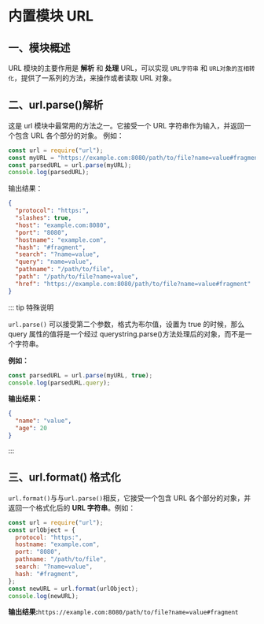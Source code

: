# 内置模块 URL

## 一、模块概述

URL 模块的主要作用是 **解析** 和 **处理** URL，可以实现 `URL字符串` 和 `URL对象的互相转化`，提供了一系列的方法，来操作或者读取 URL 对象。

## 二、url.parse()解析

这是 url 模块中最常用的方法之一。它接受一个 URL 字符串作为输入，并返回一个包含 URL 各个部分的对象。
例如：

```js
const url = require("url");
const myURL = "https://example.com:8080/path/to/file?name=value#fragment";
const parsedURL = url.parse(myURL);
console.log(parsedURL);
```

输出结果：

```json
{
  "protocol": "https:",
  "slashes": true,
  "host": "example.com:8080",
  "port": "8080",
  "hostname": "example.com",
  "hash": "#fragment",
  "search": "?name=value",
  "query": "name=value",
  "pathname": "/path/to/file",
  "path": "/path/to/file?name=value",
  "href": "https://example.com:8080/path/to/file?name=value#fragment"
}
```

::: tip 特殊说明

`url.parse()` 可以接受第二个参数，格式为布尔值，设置为 true 的时候，那么 query 属性的值将是一个经过 querystring.parse()方法处理后的对象，而不是一个字符串。

**例如：**

```js
const parsedURL = url.parse(myURL, true);
console.log(parsedURL.query);
```

**输出结果：**

```json
{
  "name": "value",
  "age": 20
}
```

:::

## 三、url.format() 格式化

`url.format()`与与`url.parse()`相反，它接受一个包含 URL 各个部分的对象，并返回一个格式化后的 **URL 字符串**。例如：

```js
const url = require("url");
const urlObject = {
  protocol: "https:",
  hostname: "example.com",
  port: "8080",
  pathname: "/path/to/file",
  search: "?name=value",
  hash: "#fragment",
};
const newURL = url.format(urlObject);
console.log(newURL);
```

**输出结果:**`https://example.com:8080/path/to/file?name=value#fragment`

